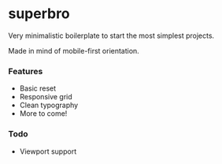 # superbro
Very minimalistic boilerplate to start the most simplest projects. 

Made in mind of mobile-first orientation.

### Features
- Basic reset
- Responsive grid
- Clean typography
- More to come!

### Todo
- Viewport support
